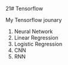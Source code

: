 21# Tensorflow

My Tensorflow jounary
  1. Neural Network
  2. Linear Regression
  3. Logistic Regression
  4. CNN 
  5. RNN 
